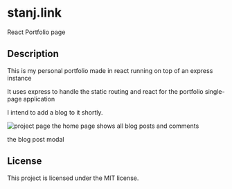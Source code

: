 # stanj.link
React Portfolio page

## Description

This is my personal portfolio made in react running on top of an express instance

It uses express to handle the static routing and react for the portfolio single-page application 

I intend to add a blog to it shortly.

![project page](./src/client/public/screenshots/projects.png)
the home page shows all blog posts and comments

the blog post modal




## License

This project is licensed under the MIT license.
